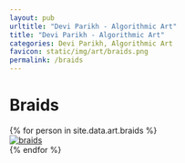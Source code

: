 ```yaml
---
layout: pub
urltitle: "Devi Parikh - Algorithmic Art"
title: "Devi Parikh - Algorithmic Art"
categories: Devi Parikh, Algorithmic Art
favicon: static/img/art/braids.png
permalink: /braids
---
```


# Braids

<div class = 'art'>
  <!-- loop through persons -->
  {% for person in site.data.art.braids %}
  <div class = 'artpiece'>
    <a href = '{{ person.link }}'><img src = '{{person.link}}' alt = 'braids'></a>
  </div>
  {% endfor %}
</div>